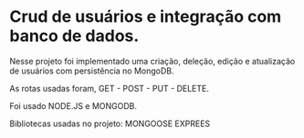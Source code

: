 # Crud de usuários e integração com banco de dados. 

Nesse projeto foi implementado uma criação, deleção, edição e atualização de usuários com persistência no MongoDB.

As rotas usadas foram, GET - POST - PUT - DELETE.

Foi usado NODE.JS e MONGODB.

Bibliotecas usadas no projeto:
MONGOOSE
EXPREES

